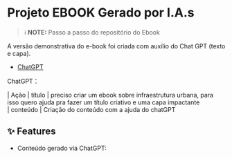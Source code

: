 # Projeto EBOOK Gerado por I.A.s


 > ℹ️ **NOTE:** Passo a passo do repositório do Ebook

A versão demonstrativa do e-book foi criada com auxílio do Chat GPT (texto e capa). 

- [ChatGPT](https://chat.openai.com/) 


ChatGPT：

|   Ação
|  título  | preciso criar um ebook sobre infraestrutura urbana, para isso quero ajuda pra fazer um título criativo e uma capa impactante                                       
| conteúdo | Criação do conteúdo com a ajuda do chatGPT


## ✨ Features

- Conteúdo gerado via ChatGPT:

